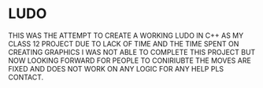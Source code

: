 # LUDO
THIS WAS THE ATTEMPT TO CREATE A WORKING LUDO IN C++ AS MY CLASS 12 PROJECT
DUE TO LACK OF TIME AND THE TIME SPENT ON CREATING GRAPHICS I WAS NOT ABLE TO COMPLETE THIS PROJECT
BUT NOW LOOKING FORWARD FOR PEOPLE TO CONIRIUBTE 
THE MOVES ARE FIXED AND DOES NOT WORK ON ANY LOGIC
FOR ANY HELP PLS CONTACT.
